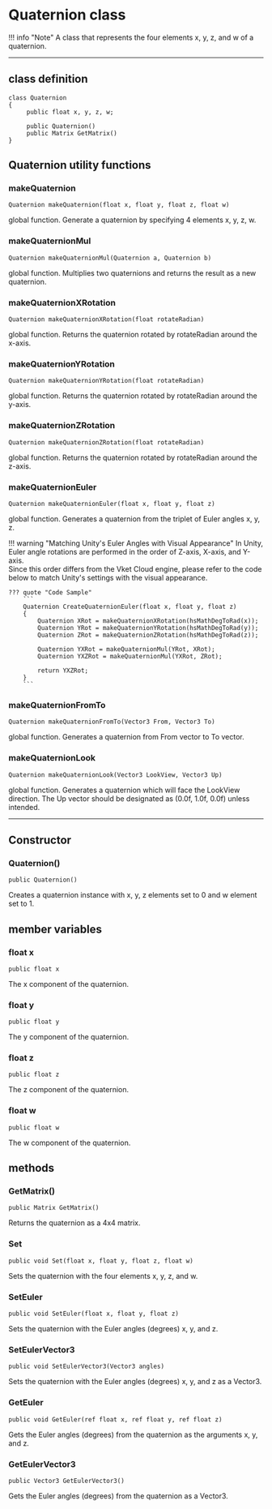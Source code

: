 # Quaternion class

!!! info "Note"
     A class that represents the four elements x, y, z, and w of a quaternion.

***

## class definition

```
class Quaternion
{
     public float x, y, z, w;
    
     public Quaternion()
     public Matrix GetMatrix()
}
```

## Quaternion utility functions

### makeQuaternion

`Quaternion makeQuaternion(float x, float y, float z, float w)`

global function. Generate a quaternion by specifying 4 elements x, y, z, w.

### makeQuaternionMul

`Quaternion makeQuaternionMul(Quaternion a, Quaternion b)`

global function. Multiplies two quaternions and returns the result as a new quaternion.

### makeQuaternionXRotation

`Quaternion makeQuaternionXRotation(float rotateRadian)`

global function. Returns the quaternion rotated by rotateRadian around the x-axis.

### makeQuaternionYRotation

`Quaternion makeQuaternionYRotation(float rotateRadian)`

global function. Returns the quaternion rotated by rotateRadian around the y-axis.

### makeQuaternionZRotation

`Quaternion makeQuaternionZRotation(float rotateRadian)`

global function. Returns the quaternion rotated by rotateRadian around the z-axis.

### makeQuaternionEuler

`Quaternion makeQuaternionEuler(float x, float y, float z)`

global function. Generates a quaternion from the triplet of Euler angles x, y, z.

!!! warning "Matching Unity's Euler Angles with Visual Appearance"
    In Unity, Euler angle rotations are performed in the order of Z-axis, X-axis, and Y-axis.<br>
    Since this order differs from the Vket Cloud engine, please refer to the code below to match Unity's settings with the visual appearance.

    ??? quote "Code Sample"
        ```
        Quaternion CreateQuaternionEuler(float x, float y, float z)
        {
            Quaternion XRot = makeQuaternionXRotation(hsMathDegToRad(x));
            Quaternion YRot = makeQuaternionYRotation(hsMathDegToRad(y));
            Quaternion ZRot = makeQuaternionZRotation(hsMathDegToRad(z));

            Quaternion YXRot = makeQuaternionMul(YRot, XRot);
            Quaternion YXZRot = makeQuaternionMul(YXRot, ZRot);

            return YXZRot;
        }
        ```

### makeQuaternionFromTo

`Quaternion makeQuaternionFromTo(Vector3 From, Vector3 To)`

global function. Generates a quaternion from From vector to To vector.

### makeQuaternionLook

`Quaternion makeQuaternionLook(Vector3 LookView, Vector3 Up)`

global function. Generates a quaternion which will face the LookView direction. The Up vector should be designated as (0.0f, 1.0f, 0.0f) unless intended.

***

## Constructor

### Quaternion()

`public Quaternion()`

Creates a quaternion instance with x, y, z elements set to 0 and w element set to 1.

## member variables

### float x

`public float x`

The x component of the quaternion.

### float y

`public float y`

The y component of the quaternion.

### float z

`public float z`

The z component of the quaternion.

### float w

`public float w`

The w component of the quaternion.

## methods

### GetMatrix()

`public Matrix GetMatrix()`

Returns the quaternion as a 4x4 matrix.

### Set

`public void Set(float x, float y, float z, float w)`

Sets the quaternion with the four elements x, y, z, and w.

### SetEuler

`public void SetEuler(float x, float y, float z)`

Sets the quaternion with the Euler angles (degrees) x, y, and z.

### SetEulerVector3

`public void SetEulerVector3(Vector3 angles)`

Sets the quaternion with the Euler angles (degrees) x, y, and z as a Vector3.

### GetEuler

`public void GetEuler(ref float x, ref float y, ref float z)`

Gets the Euler angles (degrees) from the quaternion as the arguments x, y, and z.

### GetEulerVector3

`public Vector3 GetEulerVector3()`

Gets the Euler angles (degrees) from the quaternion as a Vector3.
